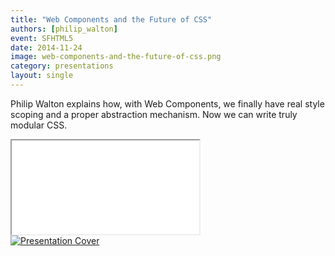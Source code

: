 ```yaml
---
title: "Web Components and the Future of CSS"
authors: [philip_walton]
event: SFHTML5
date: 2014-11-24
image: web-components-and-the-future-of-css.png
category: presentations
layout: single
---
```


Philip Walton explains how, with Web Components, we finally have real style scoping and a proper abstraction mechanism. Now we can write truly modular CSS.

<!-- Excerpt -->

<div class="video-wrap">
    <iframe src="//www.youtube.com/embed/QHxrr6Q82yI" itemprop="video"></iframe>
</div>

<a href="//philipwalton.github.io/talks/2014-11-24/">
    <img src="../../img/stories/web-components-and-the-future-of-css-cover.png" alt="Presentation Cover">
</a>
